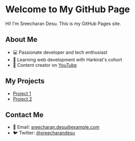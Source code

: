 # Welcome to My GitHub Page

Hi! I'm Sreecharan Desu. This is my GitHub Pages site.

## About Me

- 💻 Passionate developer and tech enthusiast
- 📖 Learning web development with Harkirat's cohort
- 🎥 Content creator on [YouTube](https://youtube.com/yourchannel)

## My Projects

- [Project 1](https://sreecharan-desu.github.io/project1)
- [Project 2](https://sreecharan-desu.github.io/project2)

## Contact Me

- 📧 Email: [sreecharan.desu@example.com](mailto:sreecharan.desu@example.com)
- 🐦 Twitter: [@sreecharandesu](https://twitter.com/sreecharandesu)
